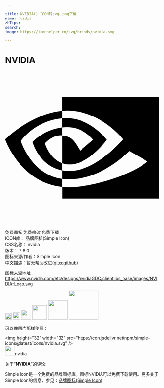 ```yaml
---

title: NVIDIA() ICON转svg、png下载
name: nvidia
zhTips: 
search: 
image: https://iconhelper.cn/svg/brands/nvidia.svg

---
```


# NVIDIA  <small style="font-size: 60%;font-weight: 100"></small>

<div id="svg" class="svg-wrap">
<svg xmlns="http://www.w3.org/2000/svg" role="img" viewBox="0 0 24 24"><title>NVIDIA icon</title><path d="M8.948 8.798v-1.43a6.7 6.7 0 0 1 .424-.018c3.922-.124 6.493 3.374 6.493 3.374s-2.774 3.851-5.75 3.851c-.398 0-.787-.062-1.158-.185v-4.346c1.528.185 1.837.857 2.747 2.385l2.04-1.714s-1.492-1.952-4-1.952a6.016 6.016 0 0 0-.796.035m0-4.735v2.138l.424-.027c5.45-.185 9.01 4.47 9.01 4.47s-4.08 4.964-8.33 4.964c-.37 0-.733-.035-1.095-.097v1.325c.3.035.61.062.91.062 3.957 0 6.82-2.023 9.593-4.408.459.371 2.34 1.263 2.73 1.652-2.633 2.208-8.772 3.984-12.253 3.984-.335 0-.653-.018-.971-.053v1.864H24V4.063zm0 10.326v1.131c-3.657-.654-4.673-4.46-4.673-4.46s1.758-1.944 4.673-2.262v1.237H8.94c-1.528-.186-2.73 1.245-2.73 1.245s.68 2.412 2.739 3.11M2.456 10.9s2.164-3.197 6.5-3.533V6.201C4.153 6.59 0 10.653 0 10.653s2.35 6.802 8.948 7.42v-1.237c-4.84-.6-6.492-5.936-6.492-5.936z"/></svg>
</div>
<detail full-name='nvidia'></detail>

<div class="detail-page">
<p>
<span><span class="badge-success badge">免费图标</span> <span class="badge-success badge">免费修改</span>  <span class="badge-success badge">免费下载</span> </span>
<br/>
<span>
ICON库：
<span class="badge-secondary badge">品牌图标(Simple Icon)</span> 
</span>
<br/>
<span>
CSS名称：
<span class="badge-secondary badge">nvidia</span> 
</span>

<br/>
<span>
版本：
<span class="badge-secondary badge">2.8.0</span> 
</span>
<br/>
<span>图标来源/作者：<span class="badge-light badge">Simple Icon</span></span> 
<br/>
<span class="zh-detail">中文描述：暂无<span class="help-link"><span>帮助改进</span>(<a href="https://gitee.com/liuwave/icon-helper/edit/master/json/brands/nvidia.json" target="_blank" rel="noopener noreferrer">gitee</a><a href="https://github.com/liuwave/icon-helper/edit/master/json/brands/nvidia.json" target="_blank" rel="noopener noreferrer">github</a></span>)</span><br/>
</p>
</div><div class="description description alert alert-light"><p>图标来源地址：<a href="https://www.nvidia.com/etc/designs/nvidiaGDC/clientlibs_base/images/NVIDIA-Logo.svg" target="_blank" rel="noopener noreferrer">https://www.nvidia.com/etc/designs/nvidiaGDC/clientlibs_base/images/NVIDIA-Logo.svg</a></p></div>
<div class="alert alert-dark">
<img height="21" width="21" src="https://cdn.jsdelivr.net/npm/simple-icons@latest/icons/nvidia.svg" />
<img height="24" width="24" src="https://cdn.jsdelivr.net/npm/simple-icons@latest/icons/nvidia.svg" />
<img height="32" width="32" src="https://cdn.jsdelivr.net/npm/simple-icons@latest/icons/nvidia.svg" />
<img height="48" width="48" src="https://cdn.jsdelivr.net/npm/simple-icons@latest/icons/nvidia.svg" />
<img height="64" width="64" src="https://cdn.jsdelivr.net/npm/simple-icons@latest/icons/nvidia.svg" />
<img height="96" width="96" src="https://cdn.jsdelivr.net/npm/simple-icons@latest/icons/nvidia.svg" />

</div>
<div>
  <p>可以像图片那样使用：    
  </p>
  <div class="alert alert-primary" style="font-size: 14px">
    &lt;img height="32" width="32" src="https://cdn.jsdelivr.net/npm/simple-icons@latest/icons/nvidia.svg" /&gt;
    <copy-btn content='<img height="32" width="32" src="https://cdn.jsdelivr.net/npm/simple-icons@latest/icons/nvidia.svg" />'></copy-btn>
  </div>
  <div class="alert alert-secondary">
    <img height="32" width="32" src="https://cdn.jsdelivr.net/npm/simple-icons@latest/icons/nvidia.svg" />nvidia
    <copy-btn content="nvidia" btn-title="复制图标名称"></copy-btn>
  </div>
</div>
<div class="icon-detail__container">
<p>关于“<b>NVIDIA</b>”的评论:</p>
</div>
<Vssue title="关于“NVIDIA”的评论" />
<div><p>Simple Icon是一个免费的品牌图标库。图标NVIDIA可以免费下载使用。更多关于  Simple Icon的信息，参见：<a target="_blank" href="https://iconhelper.cn/brands.html">品牌图标(Simple Icon)</a>
</p></div>
